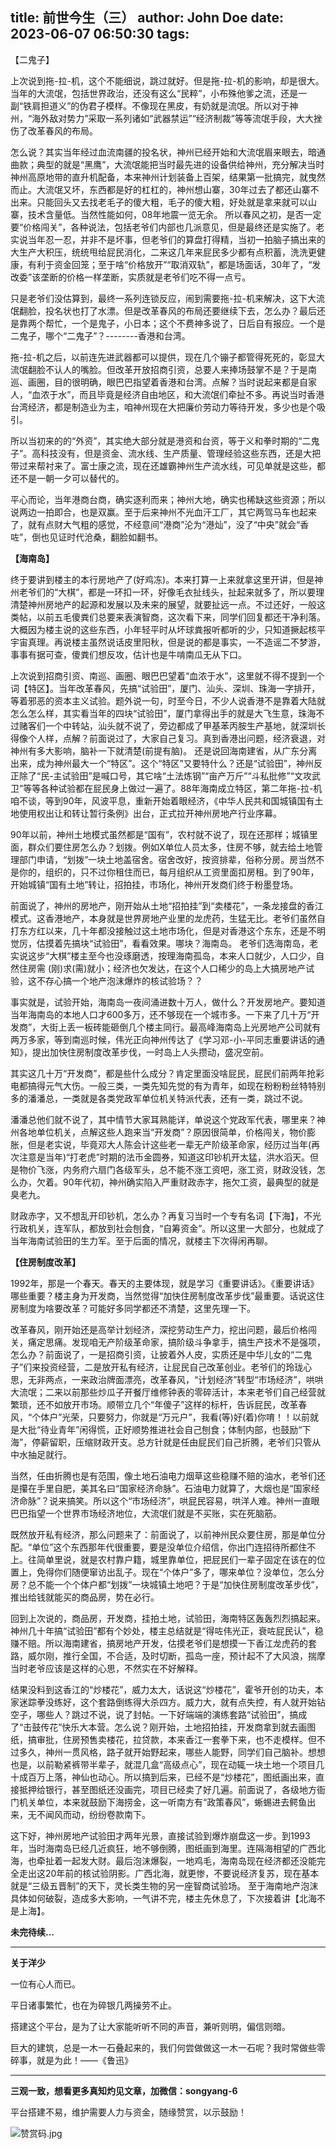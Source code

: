 title: 前世今生（三）
author: John Doe
date: 2023-06-07 06:50:30
tags:
---
【二鬼子】<!--more-->

上次说到拖-拉-机，这个不能细说，跳过就好。但是拖-拉-机的影响，却是很大。当年的大流氓，包括世界政治，还没有这么“民粹”，小布殊他爹之流，还是一副“铁肩担道义”的伪君子模样。不像现在黑皮，有奶就是流氓。所以对于神州，“海外敌对势力”采取一系列诸如“武器禁运”“经济制裁”等等流氓手段，大大挫伤了改革春风的布局。

怎么说？其实当年经过血流南疆的投名状，神州已经开始和大流氓眉来眼去，暗通曲款；典型的就是“黑鹰”，大流氓能把当时最先进的设备供给神州，充分解决当时神州高原地带的直升机配备，本来神州计划装备上百架，结果第一批搞完，就曳然而止。大流氓又坏，东西都是好的杠杠的，神州想山寨，30年过去了都还山寨不出来。只能回头又去找老毛子的傻大粗，毛子的傻大粗，好处就是拿来就可以山寨，技术含量低。当然性能如何，08年地震一览无余。
所以春风之初，是否一定要“价格闯关”，各种说法，包括老爷们内部也几派意见，但是最终还是实施了。老实说当年忍一忍，并非不是坏事，但老爷们的算盘打得精，当初一拍脑子搞出来的大生产大积压，统统甩给屁民消化，二来这几年来屁民多少都有点积蓄，洗洗更健康，有利于资金回笼；至于啥“价格放开”“取消双轨”，都是场面话，30年了，“发改委”该垄断的价格一样垄断，实质就是老爷们吃不得一点亏。

只是老爷们没估算到，最终一系列连锁反应，闹到需要拖-拉-机来解决，这下大流氓翻脸，投名状也打了水漂。但是改革春风的布局还要继续下去，怎么办？最后还是靠两个帮忙，一个是鬼子，小日本；这个不费神多说了，日后自有报应。一个是二鬼子，哪个“二鬼子”？--------香港和台湾。

拖-拉-机之后，以前连先进武器都可以提供，现在几个镚子都管得死死的，彰显大流氓翻脸不认人的嘴脸。但改革开放招商引资，总要人来捧场鼓掌不是？于是南巡、画圈，目的很明确，眼巴巴指望着香港和台湾。点解？当时说起来都是自家人，“血浓于水”，而且毕竟是经济自由地区，和大流氓们牵扯不多。再说当时香港台湾经济，都是制造业为主，咱神州现在大把廉价劳动力等待开发，多少也是个吸引。

所以当初来的的“外资”，其实绝大部分就是港资和台资，等于义和拳时期的“二鬼子”。高科技没有，但是资金、流水线、生产质量、管理经验这些东西，还是大把带过来帮衬来了。富士康之流，现在还雄霸神州生产流水线，可见单就是这些，都还不是一朝一夕可以替代的。

平心而论，当年港商台商，确实逐利而来；神州大地，确实也稀缺这些资源；所以说两边一拍即合，也是双赢。至于后来神州不光血汗工厂，其它两驾马车也起来了，就有点财大气粗的感觉，不经意间“港商”沦为“港灿”，没了“中央”就会“香咗”，倒也见证时代沧桑，翻脸如翻书。

**【海南岛】**

终于要讲到楼主的本行房地产了(好鸡冻)。本来打算一上来就拿这里开讲，但是神州老爷们的“大棋”，都是一环扣一环，好像毛衣扯线头，扯起来就多了，所以要理清楚神州房地产的起源和发展以及未来的展望，就要扯远一点。不过还好，一般这类帖，以前五毛傻粪们总要来表演智商，这次看下来，同学们回复都还干净利落。大概因为楼主说的这些东西，小年轻平时从坏球粪报听都听的少，只知道撅起核平宇宙真理。再说楼主虽然说话皮里阳秋，但是说的都是事实，一不造谣二不梦游，事事有据可查，傻粪们想反攻，估计也是牛啃南瓜无从下口。

上次说到招商引资、南巡、画圈、眼巴巴望着“血浓于水”，这里就不得不提到一个词【特区】。当年改革春风，先搞“试验田”，厦门、汕头、深圳、珠海一字排开，等着邪恶的资本主义试验。题外说一句，时至今日，不少人说香港不是靠着大陆就怎么怎么样，其实看当年的四块“试验田”，厦门拿得出手的就是大飞生意，珠海不过赌客们一个中转站，汕头就不说了，旁边都成了甲基苯丙胺生产基地，就深圳长得像个人样，点解？前面说过了，大家自己复习。真到香港出问题，经济衰退，对神州有多大影响，脑补一下就清楚(前提有脑)。
还是说回海南建省，从广东分离出来，成为神州最大一个“特区”。这个“特区”又要特什么？还是“试验田”，神州反正除了“民-主试验田”是喊口号，其它啥“土法炼钢”“亩产万斤”“斗私批修”“文攻武卫”等等各种试验都在屁民身上做过一遍了。88年海南成立特区，第二年拖-拉-机咱不谈，等到90年，风波平息，重新开始着眼经济，《中华人民共和国城镇国有土地使用权出让和转让暂行条例》出台，正式拉开神州房地产行业序幕。

90年以前，神州土地模式虽然都是“国有”，农村就不说了，现在还那样；城镇里面，群众们要住房怎么办？划拨。例如X单位人员太多，住房不够，就去给土地管理部门申请，“划拨”一块土地盖宿舍。宿舍改好，按资排辈，俗称分房。房当然不是你的，组织的，只不过你租住而已，每月组织从工资里面扣房租。到了90年，开始城镇“国有土地”转让，招拍挂，市场化，神州开发商们终于粉墨登场。

前面说了，神州的房地产，刚开始从土地“招拍挂”到“卖楼花”，一条龙接盘的香江模式。这香港地产，本身就是世界房地产业里的龙虎药，生猛无比。老爷们虽然自打东方红以来，几十年都没接触过这土地市场化，但是对香港这个东东，还是不明觉厉，估摸着先搞块“试验田”，看看效果。哪块？海南岛。
老爷们选海南岛，老实说这步“大棋”楼主至今也没琢磨透，按理海南孤岛，本来人口就少，人口少，自然住房需	(刚)求(需)就小；经济也欠发达，在这个人口稀少的岛上大搞房地产试验，这不存心搞一个地产泡沫爆炸的核试验场？？

事实就是，试验开始，海南岛一夜间涌进数十万人，做什么？开发房地产。要知道当年海南岛的本地人口才600多万，还不够现在一个城市多。一下来了几十万“开发商”，大街上丢一板砖能砸倒几个楼主同行。最高峰海南岛上光房地产公司就有两万多家，等到南巡时候，伟光正向神州传达了《学习邓-小-平同志重要讲话的通知》，提出加快住房制度改革步伐，一时岛上人头攒动，盛况空前。

其实这几十万“开发商”，都是些什么成分？肯定里面没啥屁民，屁民们前两年抢彩电都搞得元气大伤。一般三类，一类先知先觉的有为青年，如现在粉粉粉丝特特别多的潘潘总，一类就是各类党政军单位机关特派代表，还有一类，跳过不说。

潘潘总他们就不说了，其中情节大家耳熟能详，单说这个党政军代表，哪里来？神州各地单位机关，点解这些人跑来当“开发商”？原因很简单，价格闯关，物价膨胀，但是老实说，毕竟邓大人陈会计这些老一辈无产阶级革命家，经历过当年(再次注意是当年)“打老虎”时期的法币金圆券，知道这印钞机开太猛，洪水滔天。但是物价飞涨，内务府六扇门各级军头，总不能不涨工资吧，涨工资，财政没钱，怎么办，欠着。90年代初，神州确实陷入严重财政赤字，拖欠工资，最典型的就是臭老九。

财政赤字，又不想乱开印钞机，怎么办？再复习当时一个专有名词【下海】，不光行政机关，连军队，都放到社会刨食，“自筹资金”。所以这里一大部分，也就成了当年海南试验田的生力军。至于后面的情况，就楼主下次得闲再聊。

**【住房制度改革】**

1992年，那是一个春天。春天的主要体现，就是学习《重要讲话》。《重要讲话》哪些重要？楼主身为开发商，当然觉得“加快住房制度改革步伐”最重要。话说这住房制度为啥要改革？可能好多同学都还不清楚，这里先理一下。

改革春风，刚开始还是高举计划经济，深挖劳动生产力，挖出问题，最后价格闯关，痛定思痛。发现咱无产阶级革命家，搞阶级斗争拿手，搞生产技术不是强项，怎么办？前面说了，一是招商引资，让披着外人皮，实质还是中华儿女的“二鬼子”们来投资经营，二是放开私有经济，让屁民自己改革创业。老爷们的玲珑心思，无非两点，一来政治牌面漂亮，改革春风，“计划经济”转型“市场经济”，哄哄大流氓；二来以前那些炒瓜子开餐厅维修钟表的零碎活计，本来老爷们自己经营就繁琐，还不如放开市场。顺带立几个“年傻子”这样的标杆，告诉屁民，改革春风，“个体户”光荣，只要努力，你就是“万元户”，我看(等)好(着)你唷！！以前就是大批“待业青年”闲得慌，正好顺势推进社会自己刨食；体制内部，也鼓励“下海”，停薪留职，压缩财政开支。总方针就是任由屁民们自己折腾，老爷们只管从中水抽足就行。

当然，任由折腾也是有范围，像土地石油电力烟草这些稳赚不赔的油水，老爷们还是攥在手里自肥，美其名曰“国家经济命脉”。石油电力就算了，大烟也是“国家经济命脉”？说来搞笑。所以这个“市场经济”，哄屁民容易，哄洋人难。神州一直眼巴巴指望一个世界市场经济地位，大流氓们就是不买账，实在死脑筋。

既然放开私有经济，那么问题来了：前面说了，以前神州民众要住房，那是单位分配。“单位”这个东西那年代很重要，要是没单位介绍信，你出门连招待所都住不上。往简单里说，就是农村靠户籍，城里靠单位，把屁民们一辈子固定在该在的位置上，免得你们随便窜访出乱子。现在“个体户”多了，哪来单位？没单位，怎么分房？总不能一个个体户都“划拨”一块城镇土地吧？于是“加快住房制度改革步伐”，推出给钱就能买的商品房，势在必行。

回到上次说的，商品房，开发商，挂拍土地，试验田，海南特区轰轰烈烈搞起来。神州几十年搞“试验田”都有个妙处，楼主总结就是“得咗伟光正，衰咗屁民认”，稳赚不赔。所以海南建省，搞房地产开发，估摸老爷们是想摸一下香江龙虎药的套路，威尔刚，推行全国，不合适，及时切断，孤岛一座，预计起不了大风浪，揣摩当时老爷应该是这样的心思，不然实在不好解释。

结果没料到这香江的“炒楼花”，威力太大，话说这“炒楼花”，霍爷开创的功夫，本家迷踪拳没练好，这个套路倒练得大杀四方。威力大，就有点失控，有人就开始钻空子，哪些人？跳过不说，说了封帖。一下好端端的演练套路“试验田”，搞成了“击鼓传花”快乐大本营。怎么说？刚开始，土地招拍挂，开发商拿到就去画图纸，搞审批，住房预售卖楼花，拉贷款，本来香江一套拳下来，也不走模样。但不过多久，神州一贯风格，路子就开始野起来，哪些人能野，同学们自己脑补。想想也是，以前勒紧裤带半辈子，就混几盒“高级点心”，现在动辄一块土地一个项目几十成百万上落，神仙也动心。所以搞到后来，已经不是“炒楼花”，图纸画出来，直接抵押给银行，甚至图纸还没画完，项目已经卖了好几遍。前面说了，各级地方衙门机关单位，本来就鼓励下海捞金，这一听南方有“政策春风”，蜥蜴进去鳄鱼出来，无不闻风而动，纷纷卷款南下。

这下好，神州房地产试验田才两年光景，直接试验到爆炸崩盘这一步。到1993年，当时海南岛已经几近疯狂，地不够倒腾，图纸画到海里。连隔海相望的广西北海，也牵扯着一起发大财。最后泡沫爆裂，一地鸡毛，海南岛现在经济都还没能完全走出这20年前的核试验阴影。广西北海，就更惨，不要说经济复苏，现在基本就是“三级五晋制”的天下，灵长类生物的另一座智商试验场。
至于海南地产泡沫具体如何破裂，造成多大影响，一气讲不完，楼主先休息了，下次接着讲【北海不是上海】。

**未完待续...**
- - -
**关于洋少**

一位有心人而已。

平日诸事繁忙，也在为碎银几两操劳不止。

搭建这个平台，是为了让大家能听听不同的声音，兼听则明，偏信则暗。

巨大的建筑，总是一木一石叠起来的，我们何尝做做这一木一石呢？我时常做些零碎事，就是为此！——《鲁迅》

---

**三观一致，想看更多真知灼见文章，加微信：songyang-6**

平台搭建不易，维护需要人力与资金，随缘赞赏，以示鼓励！

![赞赏码.jpg](/images/zanshang.jpg)